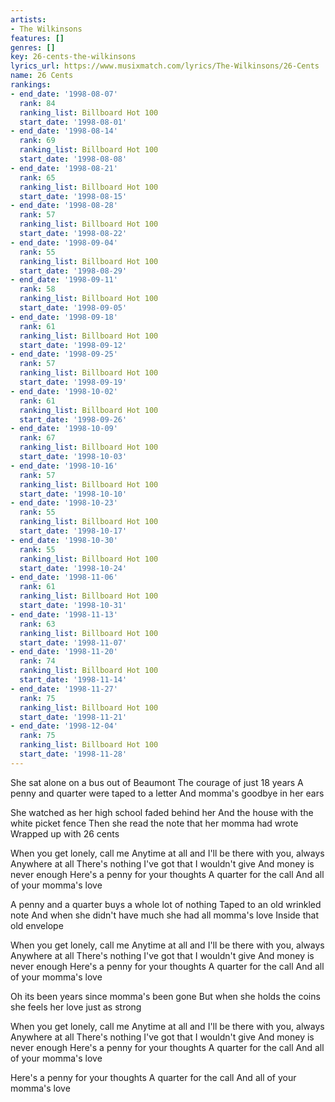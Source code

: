 ```yaml
---
artists:
- The Wilkinsons
features: []
genres: []
key: 26-cents-the-wilkinsons
lyrics_url: https://www.musixmatch.com/lyrics/The-Wilkinsons/26-Cents
name: 26 Cents
rankings:
- end_date: '1998-08-07'
  rank: 84
  ranking_list: Billboard Hot 100
  start_date: '1998-08-01'
- end_date: '1998-08-14'
  rank: 69
  ranking_list: Billboard Hot 100
  start_date: '1998-08-08'
- end_date: '1998-08-21'
  rank: 65
  ranking_list: Billboard Hot 100
  start_date: '1998-08-15'
- end_date: '1998-08-28'
  rank: 57
  ranking_list: Billboard Hot 100
  start_date: '1998-08-22'
- end_date: '1998-09-04'
  rank: 55
  ranking_list: Billboard Hot 100
  start_date: '1998-08-29'
- end_date: '1998-09-11'
  rank: 58
  ranking_list: Billboard Hot 100
  start_date: '1998-09-05'
- end_date: '1998-09-18'
  rank: 61
  ranking_list: Billboard Hot 100
  start_date: '1998-09-12'
- end_date: '1998-09-25'
  rank: 57
  ranking_list: Billboard Hot 100
  start_date: '1998-09-19'
- end_date: '1998-10-02'
  rank: 61
  ranking_list: Billboard Hot 100
  start_date: '1998-09-26'
- end_date: '1998-10-09'
  rank: 67
  ranking_list: Billboard Hot 100
  start_date: '1998-10-03'
- end_date: '1998-10-16'
  rank: 57
  ranking_list: Billboard Hot 100
  start_date: '1998-10-10'
- end_date: '1998-10-23'
  rank: 55
  ranking_list: Billboard Hot 100
  start_date: '1998-10-17'
- end_date: '1998-10-30'
  rank: 55
  ranking_list: Billboard Hot 100
  start_date: '1998-10-24'
- end_date: '1998-11-06'
  rank: 61
  ranking_list: Billboard Hot 100
  start_date: '1998-10-31'
- end_date: '1998-11-13'
  rank: 63
  ranking_list: Billboard Hot 100
  start_date: '1998-11-07'
- end_date: '1998-11-20'
  rank: 74
  ranking_list: Billboard Hot 100
  start_date: '1998-11-14'
- end_date: '1998-11-27'
  rank: 75
  ranking_list: Billboard Hot 100
  start_date: '1998-11-21'
- end_date: '1998-12-04'
  rank: 75
  ranking_list: Billboard Hot 100
  start_date: '1998-11-28'
---
```

She sat alone on a bus out of Beaumont
The courage of just 18 years
A penny and quarter were taped to a letter
And momma's goodbye in her ears

She watched as her high school faded behind her
And the house with the white picket fence
Then she read the note that her momma had wrote
Wrapped up with 26 cents

When you get lonely, call me
Anytime at all and I'll be there with you, always
Anywhere at all
There's nothing I've got that I wouldn't give
And money is never enough
Here's a penny for your thoughts
A quarter for the call
And all of your momma's love

A penny and a quarter buys a whole lot of nothing
Taped to an old wrinkled note
And when she didn't have much she had all momma's love
Inside that old envelope

When you get lonely, call me
Anytime at all and I'll be there with you, always
Anywhere at all
There's nothing I've got that I wouldn't give
And money is never enough
Here's a penny for your thoughts
A quarter for the call
And all of your momma's love

Oh its been years since momma's been gone
But when she holds the coins she feels her love just as strong

When you get lonely, call me
Anytime at all and I'll be there with you, always
Anywhere at all
There's nothing I've got that I wouldn't give
And money is never enough
Here's a penny for your thoughts
A quarter for the call
And all of your momma's love

Here's a penny for your thoughts
A quarter for the call
And all of your momma's love

